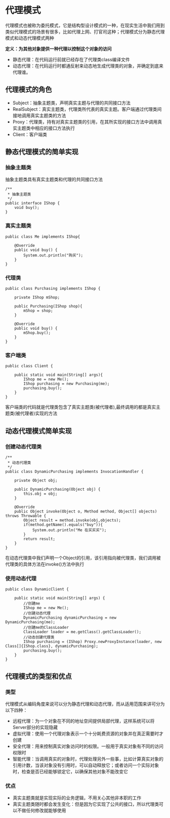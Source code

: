 # 代理模式
代理模式也被称为委托模式，它是结构型设计模式的一种，在现实生活中我们用到类似代理模式的场景有很多，比如代理上网、打官司这种；代理模式分为静态代理模式和动态代理模式两种

**定义：为其他对象提供一种代理以控制这个对象的访问**

- 静态代理：在代码运行前就已经存在了代理类class编译文件
- 动态代理：在代码运行时都通反射来动态地生成代理类的对象，并确定到底来代理谁。

## 代理模式的角色
- Subject：抽象主题类，声明真实主题与代理的共同接口方法
- RealSubject：真实主题类，代理类所代表的真实主题。客户端通过代理类间接地调用真实主题类的方法
- Proxy：代理类，持有对真实主题类的引用，在其所实现的接口方法中调用真实主题类中相应的接口方法执行
- Client：客户端类




## 静态代理模式的简单实现
### 抽象主题类
抽象主题类具有真实主题类和代理的共同接口方法
```
/**
 * 抽象主题类
 */
public interface IShop {
    void buy();
}

```

### 真实主题类
```
public class Me implements IShop{

    @Override
    public void buy() {
        System.out.println("购买");
    }
}

```
### 代理类
```
public class Purchasing implements IShop {

    private IShop mShop;
    
    public Purchasing(IShop shop){
        mShop = shop;
    }

    @Override
    public void buy() {
        mShop.buy();
    }
}

```

### 客户端类
```
public class Client {
    
    public static void main(String[] args){
        IShop me = new Me();
        IShop purchasing = new Purchasing(me);
        purchasing.buy();
    }
}

```
客户端类的代码就是代理类包含了真实主题类(被代理者),最终调用的都是真实主题类(被代理者)实现的方法

## 动态代理模式简单实现

### 创建动态代理类
```
/**
 * 动态代理类
 */
public class DynamicPurchasing implements InvocationHandler {
    
    private Object obj;

    public DynamicPurchasing(Object obj) {
        this.obj = obj;
    }

    @Override
    public Object invoke(Object o, Method method, Object[] objects) throws Throwable {
        Object result = method.invoke(obj,objects);
        if(method.getName().equals("buy")){
            System.out.println("Me 在买买买");
        }
        return result;
    }
}

```
在动态代理类中我们声明一个Object的引用，该引用指向被代理类，我们调用被代理类的具体方法在invoke()方法中执行

### 使用动态代理
```
public class DynamicClient {

    public static void main(String[] args) {
        //创建me
        IShop me = new Me();
        //创建动态代理
        DynamicPurchasing dynamicPurchasing = new DynamicPurchasing(me);
        //创建me的ClassLoader
        ClassLoader loader = me.getClass().getClassLoader();
        //动态创建代理类
        IShop purchasing = (IShop) Proxy.newProxyInstance(loader, new Class[]{IShop.class}, dynamicPurchasing);
        purchasing.buy();
    }
}

```

## 代理模式的类型和优点
### 类型
代理模式从编码角度来说可以分为静态代理和动态代理，而从适用范围来讲可分为以下四种：
- 远程代理：为一个对象在不同的地址空间提供局部代理，这样系统可以将Server部分的实现隐藏
- 虚拟代理：使用一个代理对象表示一个十分耗费资源的对象并在真正需要时才创建
- 安全代理：用来控制真实对象访问时的权限。一般用于真实对象有不同的访问权限时
- 智能代理：当调用真实的对象时，代理处理另外一些事，比如计算真实对象的引用计数，当该对象没有引用时，可以自动释放它；或者访问一个实际对象时，检查是否已经能够锁定它，以确保其他对象不能改变它


### 优点
- 真实主题类就是实现实际的业务逻辑，不用关心其他非本职的工作
- 真实主题类随时都会发生变化：但是因为它实现了公共的接口，所以代理类可以不做任何修改就能够使用


